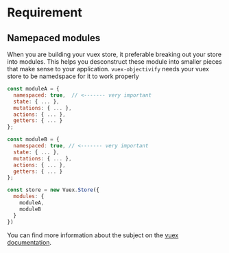 # Requirement

## Namepaced modules

When you are building your vuex store, it preferable breaking out your store into modules.
This helps you desconstruct these module into smaller pieces that make sense to your application.
`vuex-objectivify` needs your vuex store to be namedspace for it to work properly

```javascript
const moduleA = {
  namespaced: true,  // <------- very important 
  state: { ... },
  mutations: { ... },
  actions: { ... },
  getters: { ... }
};

const moduleB = {
  namespaced: true, // <------- very important
  state: { ... },
  mutations: { ... },
  actions: { ... },
  getters: { ... }
};

const store = new Vuex.Store({
  modules: {
    moduleA,
    moduleB
  }
})
```

You can find more information about the subject on the [vuex documentation](https://vuex.vuejs.org/guide/modules.html#modules).
